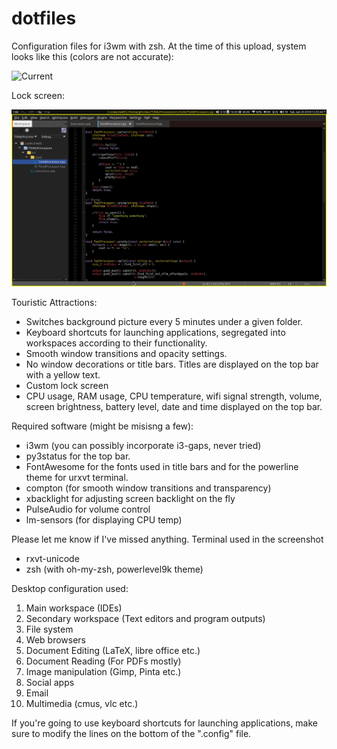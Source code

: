 # dotfiles
Configuration files for i3wm with zsh. At the time of this upload, system looks like this (colors are not accurate):

![Current](https://github.com/canmetan/dotfiles/blob/master/gifs/sc.gif?raw=true)

Lock screen:

![Lock](https://github.com/canmetan/dotfiles/blob/master/gifs/lock.gif?raw=true)

Touristic Attractions:

- Switches background picture every 5 minutes under a given folder.
- Keyboard shortcuts for launching applications, segregated into workspaces according to their functionality.
- Smooth window transitions and opacity settings.
- No window decorations or title bars. Titles are displayed on the top bar with a yellow text.
- Custom lock screen
- CPU usage, RAM usage, CPU temperature, wifi signal strength, volume, screen brightness, battery level, date and time displayed on the top bar.

Required software (might be misisng a few):

- i3wm (you can possibly incorporate i3-gaps, never tried)
- py3status for the top bar.
- FontAwesome for the fonts used in title bars and for the powerline theme for urxvt terminal.
- compton (for smooth window transitions and transparency)
- xbacklight for adjusting screen backlight on the fly
- PulseAudio for volume control
- lm-sensors (for displaying CPU temp)

Please let me know if I've missed anything.
Terminal used in the screenshot 

- rxvt-unicode
- zsh (with oh-my-zsh, powerlevel9k theme)

Desktop configuration used:

1. Main workspace (IDEs)
1. Secondary workspace (Text editors and program outputs)
1. File system
1. Web browsers
1. Document Editing (LaTeX, libre office etc.)
1. Document Reading (For PDFs mostly)
1. Image manipulation (Gimp, Pinta etc.)
1. Social apps
1. Email
1. Multimedia (cmus, vlc etc.)

If you're going to use keyboard shortcuts for launching applications, make sure to modify the lines on the bottom of the ".config" file.
